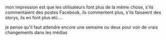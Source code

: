 mon impression est que les utilisateurs font plus de la même chose, s'ils commentaient des postes Facebook, ils commentent plus, s'ils faisaient des storys, ils en font plus etc....

je pense qu'il faut attendre encore une semaine ou deux pour voir de vrais changements dans les médias